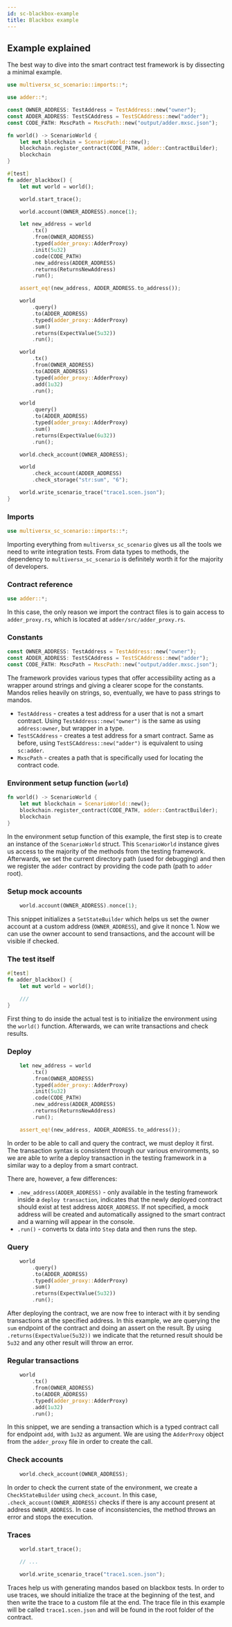 ```yaml
---
id: sc-blackbox-example
title: Blackbox example
---
```


[comment]: # "mx-context-auto"

## Example explained

The best way to dive into the smart contract test framework is by dissecting a minimal example.

```rust title=adder_blackbox_test.rs
use multiversx_sc_scenario::imports::*;

use adder::*;

const OWNER_ADDRESS: TestAddress = TestAddress::new("owner");
const ADDER_ADDRESS: TestSCAddress = TestSCAddress::new("adder");
const CODE_PATH: MxscPath = MxscPath::new("output/adder.mxsc.json");

fn world() -> ScenarioWorld {
    let mut blockchain = ScenarioWorld::new();
    blockchain.register_contract(CODE_PATH, adder::ContractBuilder);
    blockchain
}

#[test]
fn adder_blackbox() {
    let mut world = world();

    world.start_trace();

    world.account(OWNER_ADDRESS).nonce(1);

    let new_address = world
        .tx()
        .from(OWNER_ADDRESS)
        .typed(adder_proxy::AdderProxy)
        .init(5u32)
        .code(CODE_PATH)
        .new_address(ADDER_ADDRESS)
        .returns(ReturnsNewAddress)
        .run();

    assert_eq!(new_address, ADDER_ADDRESS.to_address());

    world
        .query()
        .to(ADDER_ADDRESS)
        .typed(adder_proxy::AdderProxy)
        .sum()
        .returns(ExpectValue(5u32))
        .run();

    world
        .tx()
        .from(OWNER_ADDRESS)
        .to(ADDER_ADDRESS)
        .typed(adder_proxy::AdderProxy)
        .add(1u32)
        .run();

    world
        .query()
        .to(ADDER_ADDRESS)
        .typed(adder_proxy::AdderProxy)
        .sum()
        .returns(ExpectValue(6u32))
        .run();

    world.check_account(OWNER_ADDRESS);

    world
        .check_account(ADDER_ADDRESS)
        .check_storage("str:sum", "6");

    world.write_scenario_trace("trace1.scen.json");
}
```


[comment]: # "mx-context-auto"

### Imports

```rust
use multiversx_sc_scenario::imports::*;
```

Importing everything from `multiversx_sc_scenario` gives us all the tools we need to write integration tests. From data types to methods, the dependency to `multiversx_sc_scenario` is definitely worth it for the majority of developers.

[comment]: # "mx-context-auto"

### Contract reference

```rust
use adder::*;
```

In this case, the only reason we import the contract files is to gain access to `adder_proxy.rs`, which is located at `adder/src/adder_proxy.rs`.

[comment]: # "mx-context-auto"

### Constants

```rust
const OWNER_ADDRESS: TestAddress = TestAddress::new("owner");
const ADDER_ADDRESS: TestSCAddress = TestSCAddress::new("adder");
const CODE_PATH: MxscPath = MxscPath::new("output/adder.mxsc.json");
```

The framework provides various types that offer accessibility acting as a wrapper around strings and giving a clearer scope for the constants. Mandos relies heavily on strings, so, eventually, we have to pass strings to mandos.

- `TestAddress` - creates a test address for a user that is not a smart contract. Using `TestAddress::new("owner")` is the same as using `address:owner`, but wrapper in a type.
- `TestSCAddress` - creates a test address for a smart contract. Same as before, using `TestSCAddress::new("adder")` is equivalent to using `sc:adder`.
- `MxscPath` - creates a path that is specifically used for locating the contract code.

[comment]: # "mx-context-auto"

### Environment setup function (`world`)

```rust
fn world() -> ScenarioWorld {
    let mut blockchain = ScenarioWorld::new();
    blockchain.register_contract(CODE_PATH, adder::ContractBuilder);
    blockchain
}
```

In the environment setup function of this example, the first step is to create an instance of the `ScenarioWorld` struct. This `ScenarioWorld` instance gives us access to the majority of the methods from the testing framework. Afterwards, we set the current directory path (used for debugging) and then we register the `adder` contract by providing the code path (path to `adder` root).

[comment]: # "mx-context-auto"

### Setup mock accounts

```rust
    world.account(OWNER_ADDRESS).nonce(1);
```

This snippet initializes a `SetStateBuilder` which helps us set the owner account at a custom address (`OWNER_ADDRESS`), and give it nonce 1. Now we can use the owner account to send transactions, and the account will be visible if checked.

[comment]: # "mx-context-auto"

### The test itself

```rust
#[test]
fn adder_blackbox() {
    let mut world = world();

    ///   
}
```

First thing to do inside the actual test is to initialize the environment using the `world()` function. Afterwards, we can write transactions and check results.

[comment]: # "mx-context-auto"

### Deploy

```rust
    let new_address = world
        .tx()
        .from(OWNER_ADDRESS)
        .typed(adder_proxy::AdderProxy)
        .init(5u32)
        .code(CODE_PATH)
        .new_address(ADDER_ADDRESS)
        .returns(ReturnsNewAddress)
        .run();

    assert_eq!(new_address, ADDER_ADDRESS.to_address());
```

In order to be able to call and query the contract, we must deploy it first. The transaction syntax is consistent through our various environments, so we are able to write a deploy transaction in the testing framework in a similar way to a deploy from a smart contract.

There are, however, a few differences:
- `.new_address(ADDER_ADDRESS)` - only available in the testing framework inside a `deploy transaction`, indicates that the newly deployed contract should exist at test address `ADDER_ADDRESS`. If not specified, a mock address will be created and automatically assigned to the smart contract and a warning will appear in the console.
- `.run()` - converts tx data into `Step` data and then runs the step.

[comment]: # "mx-context-auto"

### Query

```rust
    world
        .query()
        .to(ADDER_ADDRESS)
        .typed(adder_proxy::AdderProxy)
        .sum()
        .returns(ExpectValue(5u32))
        .run();
```

After deploying the contract, we are now free to interact with it by sending transactions at the specified address. In this example, we are querying the `sum` endpoint of the contract and doing an assert on the result. By using `.returns(ExpectValue(5u32))` we indicate that the returned result should be `5u32` and any other result will throw an error.

[comment]: # "mx-context-auto"

### Regular transactions

```rust
    world
        .tx()
        .from(OWNER_ADDRESS)
        .to(ADDER_ADDRESS)
        .typed(adder_proxy::AdderProxy)
        .add(1u32)
        .run();
```

In this snippet, we are sending a transaction which is a typed contract call for endpoint `add`, with `1u32` as argument. We are using the `AdderProxy` object from the `adder_proxy` file in order to create the call. 

[comment]: # "mx-context-auto"

### Check accounts

```rust
    world.check_account(OWNER_ADDRESS);
```

In order to check the current state of the environment, we create a `CheckStateBuilder` using `check_account`. In this case, `.check_account(OWNER_ADDRESS)` checks if there is any account present at address `OWNER_ADDRESS`. In case of inconsistencies, the method throws an error and stops the execution.

[comment]: # "mx-context-auto"

### Traces

```rust
    world.start_trace();

    // ...

    world.write_scenario_trace("trace1.scen.json");
```

Traces help us with generating mandos based on blackbox tests. In order to use traces, we should initialize the trace at the beginning of the test, and then write the trace to a custom file at the end. The trace file in this example will be called `trace1.scen.json` and will be found in the root folder of the contract.
